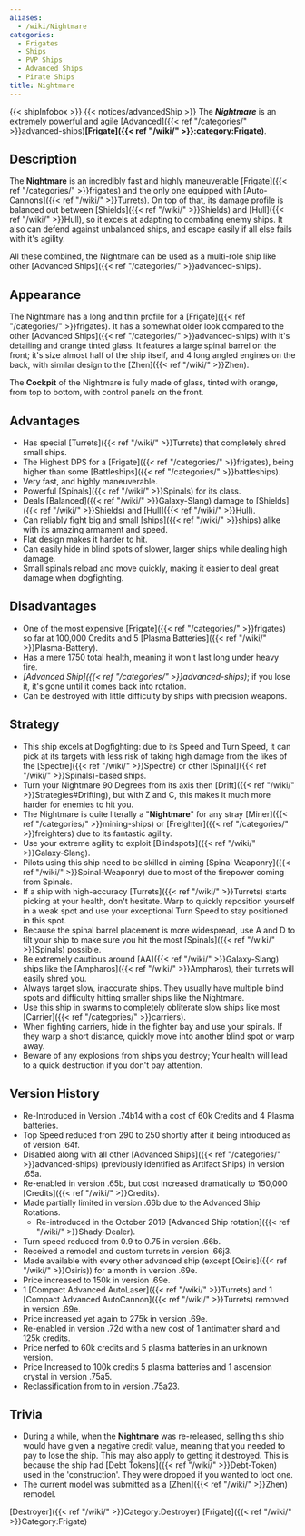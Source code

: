 ```yaml
---
aliases:
  - /wiki/Nightmare
categories:
  - Frigates
  - Ships
  - PVP Ships
  - Advanced Ships
  - Pirate Ships
title: Nightmare
---
```


{{< shipInfobox >}} {{< notices/advancedShip >}} The **_Nightmare_** is an extremely powerful and agile [Advanced]({{< ref "/categories/" >}}advanced-ships)**[Frigate]({{< ref "/wiki/" >}}:category:Frigate)**.

## Description

The **Nightmare** is an incredibly fast and highly maneuverable [Frigate]({{< ref "/categories/" >}}frigates) and the only one equipped with [Auto-Cannons]({{< ref "/wiki/" >}}Turrets). On top of that, its damage profile is balanced out between [Shields]({{< ref "/wiki/" >}}Shields) and [Hull]({{< ref "/wiki/" >}}Hull), so it excels at adapting to combating enemy ships. It also can defend against unbalanced ships, and escape easily if all else fails with it's agility.

All these combined, the Nightmare can be used as a multi-role ship like other [Advanced Ships]({{< ref "/categories/" >}}advanced-ships).

## Appearance

The Nightmare has a long and thin profile for a [Frigate]({{< ref "/categories/" >}}frigates). It has a somewhat older look compared to the other [Advanced Ships]({{< ref "/categories/" >}}advanced-ships) with it's detailing and orange tinted glass. It features a large spinal barrel on the front; it's size almost half of the ship itself, and 4 long angled engines on the back, with similar design to the [Zhen]({{< ref "/wiki/" >}}Zhen).

The **Cockpit** of the Nightmare is fully made of glass, tinted with orange, from top to bottom, with control panels on the front.

## Advantages

- Has special [Turrets]({{< ref "/wiki/" >}}Turrets) that completely shred small ships.
- The Highest DPS for a [Frigate]({{< ref "/categories/" >}}frigates), being higher than some [Battleships]({{< ref "/categories/" >}}battleships).
- Very fast, and highly maneuverable.
- Powerful [Spinals]({{< ref "/wiki/" >}}Spinals) for its class.
- Deals [Balanced]({{< ref "/wiki/" >}}Galaxy-Slang) damage to [Shields]({{< ref "/wiki/" >}}Shields) and [Hull]({{< ref "/wiki/" >}}Hull).
- Can reliably fight big and small [ships]({{< ref "/wiki/" >}}ships) alike with its amazing armament and speed.
- Flat design makes it harder to hit.
- Can easily hide in blind spots of slower, larger ships while dealing high damage.
- Small spinals reload and move quickly, making it easier to deal great damage when dogfighting.

## Disadvantages

- One of the most expensive [Frigate]({{< ref "/categories/" >}}frigates) so far at 100,000 Credits and 5 [Plasma Batteries]({{< ref "/wiki/" >}}Plasma-Battery).
- Has a mere 1750 total health, meaning it won't last long under heavy fire.
- _[Advanced Ship]({{< ref "/categories/" >}}advanced-ships)_; if you lose it, it's gone until it comes back into rotation.
- Can be destroyed with little difficulty by ships with precision weapons.

## Strategy

- This ship excels at Dogfighting: due to its Speed and Turn Speed, it can pick at its targets with less risk of taking high damage from the likes of the [Spectre]({{< ref "/wiki/" >}}Spectre) or other [Spinal]({{< ref "/wiki/" >}}Spinals)-based ships.
- Turn your Nightmare 90 Degrees from its axis then [Drift]({{< ref "/wiki/" >}}Strategies#Drifting), but with Z and C, this makes it much more harder for enemies to hit you.
- The Nightmare is quite literally a "**Nightmare**" for any stray [Miner]({{< ref "/categories/" >}}mining-ships) or [Freighter]({{< ref "/categories/" >}}freighters) due to its fantastic agility.
- Use your extreme agility to exploit [Blindspots]({{< ref "/wiki/" >}}Galaxy-Slang).
- Pilots using this ship need to be skilled in aiming [Spinal Weaponry]({{< ref "/wiki/" >}}Spinal-Weaponry) due to most of the firepower coming from Spinals.
- If a ship with high-accuracy [Turrets]({{< ref "/wiki/" >}}Turrets) starts picking at your health, don't hesitate. Warp to quickly reposition yourself in a weak spot and use your exceptional Turn Speed to stay positioned in this spot.
- Because the spinal barrel placement is more widespread, use A and D to tilt your ship to make sure you hit the most [Spinals]({{< ref "/wiki/" >}}Spinals) possible.
- Be extremely cautious around [AA]({{< ref "/wiki/" >}}Galaxy-Slang) ships like the [Ampharos]({{< ref "/wiki/" >}}Ampharos), their turrets will easily shred you.
- Always target slow, inaccurate ships. They usually have multiple blind spots and difficulty hitting smaller ships like the Nightmare.
- Use this ship in swarms to completely obliterate slow ships like most [Carrier]({{< ref "/categories/" >}}carriers).
- When fighting carriers, hide in the fighter bay and use your spinals. If they warp a short distance, quickly move into another blind spot or warp away.
- Beware of any explosions from ships you destroy; Your health will lead to a quick destruction if you don't pay attention.

## Version History

- Re-Introduced in Version .74b14 with a cost of 60k Credits and 4 Plasma batteries.
- Top Speed reduced from 290 to 250 shortly after it being introduced as of version .64f.
- Disabled along with all other [Advanced Ships]({{< ref "/categories/" >}}advanced-ships) (previously identified as Artifact Ships) in version .65a.
- Re-enabled in version .65b, but cost increased dramatically to 150,000 [Credits]({{< ref "/wiki/" >}}Credits).
- Made partially limited in version .66b due to the Advanced Ship Rotations.
  - Re-introduced in the October 2019 [Advanced Ship rotation]({{< ref "/wiki/" >}}Shady-Dealer).
- Turn speed reduced from 0.9 to 0.75 in version .66b.
- Received a remodel and custom turrets in version .66j3.
- Made available with every other advanced ship (except [Osiris]({{< ref "/wiki/" >}}Osiris)) for a month in version .69e.
- Price increased to 150k in version .69e.
- 1 [Compact Advanced AutoLaser]({{< ref "/wiki/" >}}Turrets) and 1 [Compact Advanced AutoCannon]({{< ref "/wiki/" >}}Turrets) removed in version .69e.
- Price increased yet again to 275k in version .69e.
- Re-enabled in version .72d with a new cost of 1 antimatter shard and 125k credits.
- Price nerfed to 60k credits and 5 plasma batteries in an unknown version.
- Price Increased to 100k credits 5 plasma batteries and 1 ascension crystal in version .75a5.
- Reclassification from to in version .75a23.

## Trivia

- During a while, when the **Nightmare** was re-released, selling this ship would have given a negative credit value, meaning that you needed to pay to lose the ship. This may also apply to getting it destroyed. This is because the ship had [Debt Tokens]({{< ref "/wiki/" >}}Debt-Token) used in the 'construction'. They were dropped if you wanted to loot one.
- The current model was submitted as a [Zhen]({{< ref "/wiki/" >}}Zhen) remodel.

[Destroyer]({{< ref "/wiki/" >}}Category:Destroyer) [Frigate]({{< ref "/wiki/" >}}Category:Frigate)
